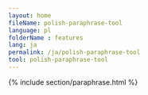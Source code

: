 ```yaml
---
layout: home
fileName: polish-paraphrase-tool
language: pl
folderName : features
lang: ja
permalink: /ja/polish-paraphrase-tool
tool: polish-paraphrase-tool
---
```

{% include section/paraphrase.html %}
